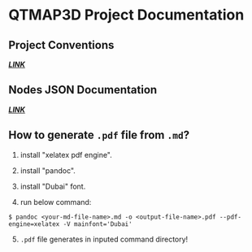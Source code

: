 # QTMAP3D Project Documentation

## Project Conventions

[***LINK***](./conventions/README.md)


## Nodes JSON Documentation

[***LINK***](./nodes-json-doc/README.md)


## How to generate `.pdf` file from `.md`?

1. install "xelatex pdf engine".

2. install "pandoc".

3. install "Dubai" font.

4. run below command:

```SHELL
$ pandoc <your-md-file-name>.md -o <output-file-name>.pdf --pdf-engine=xelatex -V mainfont='Dubai'
```
	

5. `.pdf` file generates in inputed command directory!